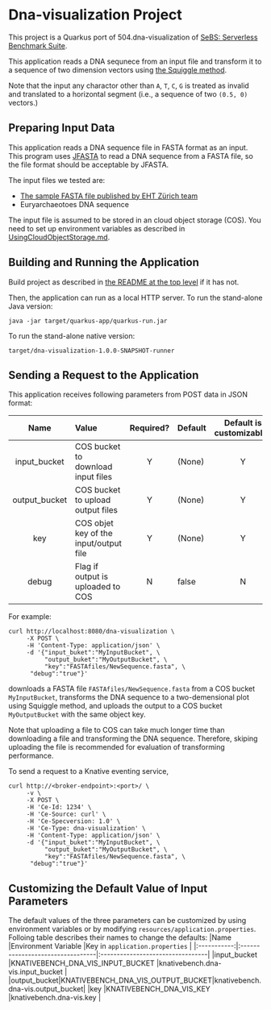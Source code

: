 # Dna-visualization Project

This project is a Quarkus port of 504.dna-visualization of
[SeBS: Serverless Benchmark Suite](https://github.com/spcl/serverless-benchmarks).

This application reads a DNA sequnece from an input file and transform it to a sequence of
two dimension vectors using
[the Squiggle method](https://squiggle.readthedocs.io/en/latest/methods.html).

Note that the input any charactor other than `A`, `T`, `C`, `G` is treated as invalid and
translated to a horizontal segment (i.e., a sequence of two `(0.5, 0)` vectors.)


## Preparing Input Data

This application reads a DNA sequence file in FASTA format as an input.
This program uses [JFASTA](http://jfasta.sourceforge.net/) to read a DNA sequence from
a FASTA file, so the file format should be acceptable by JFASTA.

The input files we tested are:
* [The sample FASTA file published by EHT Z&uuml;rich team](https://github.com/spcl/serverless-benchmarks-data/blob/6a17a460f289e166abb47ea6298fb939e80e8beb/500.scientific/504.dna-visualisation/bacillus_subtilis.fasta)
* Euryarchaeotoes DNA sequence

The input file is assumed to be stored in an cloud object storage (COS).
You need to set up environment variables as described in
[UsingCloudObjectStorage.md](../UsingCloudObjectStorage.md).


## Building and Running the Application

Build project as described in [the README at the top level](../../README.md) if it has not.

Then, the application can run as a local HTTP server.
To run the stand-alone Java version:
```shell
java -jar target/quarkus-app/quarkus-run.jar
```
To run the stand-alone native version:
```shell
target/dna-visualization-1.0.0-SNAPSHOT-runner
```


## Sending a Request to the Application

This application receives following parameters from POST data in JSON format:

|Name         |Value                         |Required?|Default|Default is customizable?|
|:-----------:|:-----------------------------------|:-:|:------|:----------------------:|
|input_bucket |COS bucket to download input files    |Y|(None) |Y|
|output_bucket|COS bucket to upload output files     |Y|(None) |Y|
|key          |COS objet key of the input/output file|Y|(None) |Y|
|debug        |Flag if output is uploaded to COS     |N|false  |N|

For example:
```shell
curl http://localhost:8080/dna-visualization \
     -X POST \
     -H 'Content-Type: application/json' \
     -d '{"input_buket":"MyInputBucket", \
          "output_buket":"MyOutputBucket", \
          "key":"FASTAfiles/NewSequence.fasta", \
	  "debug":"true"}'
```
downloads a FASTA file `FASTAfiles/NewSequence.fasta` from a COS bucket `MyInputBucket`,
transforms the DNA sequence to a two-demensional plot using Squiggle method, and
uploads the output to a COS bucket `MyOutputBucket` with the same object key.

Note that uploading a file to COS can take much longer time than downloading a file and
transforming the DNA sequence. Therefore, skiping uploading the file is recommended for
evaluation of transforming performance.

To send a request to a Knative eventing service,
```shell
curl http://<broker-endpoint>:<port>/ \
     -v \
     -X POST \
     -H 'Ce-Id: 1234' \
     -H 'Ce-Source: curl' \
     -H 'Ce-Specversion: 1.0' \
     -H 'Ce-Type: dna-visualization' \
     -H 'Content-Type: application/json' \
     -d '{"input_buket":"MyInputBucket", \
          "output_buket":"MyOutputBucket", \
          "key":"FASTAfiles/NewSequence.fasta", \
	  "debug":"true"}'
```


## Customizing the Default Value of Input Parameters

The default values of the three parameters can be customized by using environment variables
or by modifying `resources/application.properties`.  Folloing table describes their names
to change the defaults:
|Name         |Environment Variable              |Key in `application.properties`   |
|:-----------:|:---------------------------------|:---------------------------------|
|input_bucket |KNATIVEBENCH_DNA_VIS_INPUT_BUCKET |knativebench.dna-vis.input_bucket |
|output_bucket|KNATIVEBENCH_DNA_VIS_OUTPUT_BUCKET|knativebench.dna-vis.output_bucket|
|key          |KNATIVEBENCH_DNA_VIS_KEY          |knativebench.dna-vis.key          |
